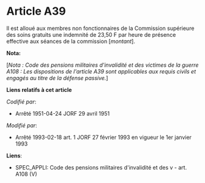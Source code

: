 # Article A39

Il est alloué aux membres non fonctionnaires de la Commission supérieure des soins gratuits une indemnité de 23,50 F par
heure de présence effective aux séances de la commission [*montant*].

**Nota:**

[*Nota : Code des pensions militaires d'invalidité et des victimes de la guerre A108 : Les dispositions de l'article A39 sont
applicables aux requis civils et engagés au titre de la défense passive.*]

**Liens relatifs à cet article**

_Codifié par_:

  - Arrêté 1951-04-24 JORF 29 avril 1951

_Modifié par_:

  - Arrêté 1993-02-18 art. 1 JORF 27 février 1993 en vigueur le 1er janvier 1993

**Liens**:

  - SPEC_APPLI: Code des pensions militaires d'invalidité et des v - art. A108 (V)
